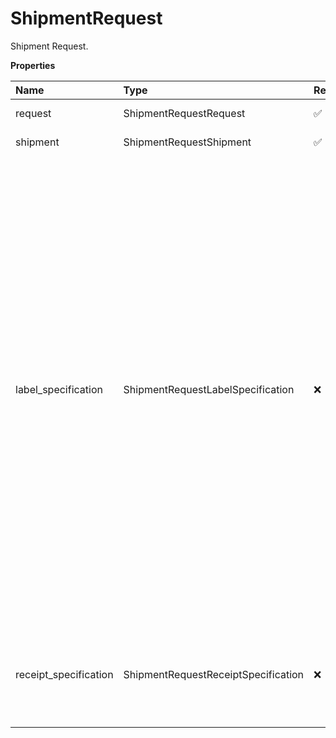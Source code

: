 # ShipmentRequest

Shipment Request.

**Properties**

| Name                  | Type                                | Required | Description                                                                                                                                                                                                                                                                                                                      |
| :-------------------- | :---------------------------------- | :------- | :------------------------------------------------------------------------------------------------------------------------------------------------------------------------------------------------------------------------------------------------------------------------------------------------------------------------------- |
| request               | ShipmentRequestRequest              | ✅       | Request Container                                                                                                                                                                                                                                                                                                                |
| shipment              | ShipmentRequestShipment             | ✅       | Shipment Container                                                                                                                                                                                                                                                                                                               |
| label_specification   | ShipmentRequestLabelSpecification   | ❌       | Container used to define the properties required by the user to print and/or display the UPS shipping label. Required for shipment without return service or shipments with PRL return service. Required for Electronic Return Label or Electronic Import Control Label shipments with SubVersion greater than or equal to 1707. |
| receipt_specification | ShipmentRequestReceiptSpecification | ❌       | Container used to allow the user to choose to print a thermal receipt.                                                                                                                                                                                                                                                           |

<!-- This file was generated by liblab | https://liblab.com/ -->
